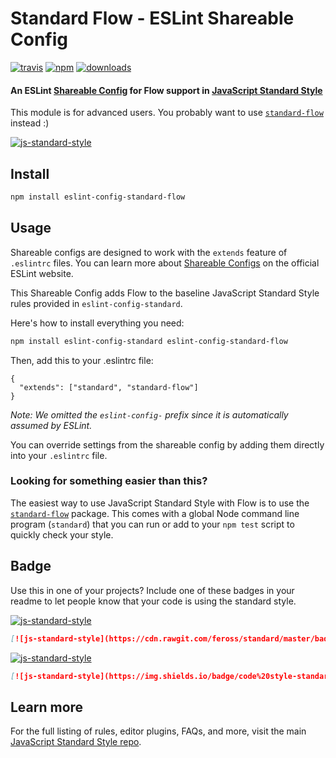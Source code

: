 # Standard Flow - ESLint Shareable Config
[![travis][travis-image]][travis-url]
[![npm][npm-image]][npm-url]
[![downloads][downloads-image]][downloads-url]

[travis-image]: https://img.shields.io/travis/Gozala/eslint-config-standard-flow/master.svg
[travis-url]: https://travis-ci.org/Gozala/eslint-config-standard-flow
[npm-image]: https://img.shields.io/npm/v/eslint-config-standard-flow.svg
[npm-url]: https://npmjs.org/package/eslint-config-standard-flow
[downloads-image]: https://img.shields.io/npm/dm/eslint-config-standard-flow.svg
[downloads-url]: https://npmjs.org/package/eslint-config-standard-flow

#### An ESLint [Shareable Config](http://eslint.org/docs/developer-guide/shareable-configs) for Flow support in [JavaScript Standard Style](https://github.com/feross/standard)

This module is for advanced users. You probably want to use [`standard-flow`](https://github.com/Gozala/standard-flow) instead :)

[![js-standard-style](https://cdn.rawgit.com/feross/standard/master/badge.svg)](http://standardjs.com)

## Install

```bash
npm install eslint-config-standard-flow
```

## Usage

Shareable configs are designed to work with the `extends` feature of `.eslintrc` files.
You can learn more about
[Shareable Configs](http://eslint.org/docs/developer-guide/shareable-configs) on the
official ESLint website.

This Shareable Config adds Flow to the baseline JavaScript Standard Style rules provided in `eslint-config-standard`.

Here's how to install everything you need:

```bash
npm install eslint-config-standard eslint-config-standard-flow
```

Then, add this to your .eslintrc file:

```
{
  "extends": ["standard", "standard-flow"]
}
```

*Note: We omitted the `eslint-config-` prefix since it is automatically assumed by ESLint.*

You can override settings from the shareable config by adding them directly into your
`.eslintrc` file.

### Looking for something easier than this?

The easiest way to use JavaScript Standard Style with Flow is to use the [`standard-flow`](https://github.com/Gozala/standard-flow) package. This comes with a global Node command line program (`standard`) that you can run or add to your `npm test` script to quickly check your style.

## Badge

Use this in one of your projects? Include one of these badges in your readme to let people know that your code is using the standard style.

[![js-standard-style](https://cdn.rawgit.com/feross/standard/master/badge.svg)](http://standardjs.com)

```markdown
[![js-standard-style](https://cdn.rawgit.com/feross/standard/master/badge.svg)](http://standardjs.com)
```

[![js-standard-style](https://img.shields.io/badge/code%20style-standard-brightgreen.svg)](https://github.com/feross/standard)

```markdown
[![js-standard-style](https://img.shields.io/badge/code%20style-standard-brightgreen.svg)](http://standardjs.com)
```

## Learn more

For the full listing of rules, editor plugins, FAQs, and more, visit the main
[JavaScript Standard Style repo](https://github.com/feross/standard).
